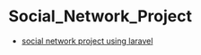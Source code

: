 # Social_Network_Project
- [social network project using laravel](https://youtube.com/playlist?list=PL55RiY5tL51oloSGk5XdO2MGjPqc0BxGV&si=7Mx2O-BohxcpODmY)
